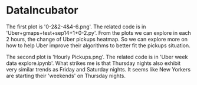 # DataIncubator

The first plot is '0-2&2-4&4-6.png'. The related code is in 'Uber+gmaps+test+sep14+1+0-2.py'. 
From the plots we can explore in each 2 hours, the change of Uber pickups heatmap. So we can explore more on how to help Uber improve their algorithms to better fit the pickups situation. 

The second plot is 'Hourly Pickups.png'. The related code is in 'Uber week data explore.ipynb'. 
What strikes me is that Thursday nights also exhibit very similar trends as Friday and Saturday nights. It seems like New Yorkers are starting their 'weekends' on Thursday nights.
